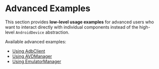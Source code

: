 # Advanced Examples

This section provides **low-level usage examples** for advanced users who want to interact
directly with individual components instead of the high-level `AndroidDevice` abstraction.

Available advanced examples:

- [Using AdbClient](adbclient.md)
- [Using AVDManager](avdmanager.md)
- [Using EmulatorManager](emulatormanager.md)